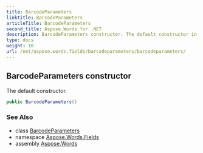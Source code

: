 ```yaml
---
title: BarcodeParameters
linktitle: BarcodeParameters
articleTitle: BarcodeParameters
second_title: Aspose.Words for .NET
description: BarcodeParameters constructor. The default constructor in C#.
type: docs
weight: 10
url: /net/aspose.words.fields/barcodeparameters/barcodeparameters/
---
```

## BarcodeParameters constructor

The default constructor.

```csharp
public BarcodeParameters()
```

### See Also

* class [BarcodeParameters](../)
* namespace [Aspose.Words.Fields](../../../aspose.words.fields/)
* assembly [Aspose.Words](../../../)
